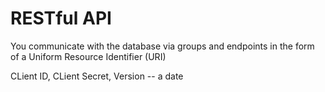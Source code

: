 # RESTful API

You communicate with the database via groups and endpoints in the form of a Uniform Resource Identifier (URI) 

CLient ID, CLient Secret, Version -- a date
